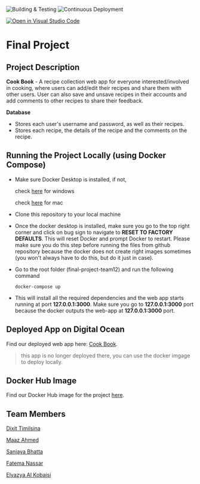 ![Building & Testing](https://github.com/software-students-fall2022/final-project-team12/actions/workflows/build.yaml/badge.svg)
![Continuous Deployment](https://github.com/software-students-fall2022/final-project-team12/actions/workflows/deploy.yaml/badge.svg)

[![Open in Visual Studio Code](https://classroom.github.com/assets/open-in-vscode-c66648af7eb3fe8bc4f294546bfd86ef473780cde1dea487d3c4ff354943c9ae.svg)](https://classroom.github.com/online_ide?assignment_repo_id=9572803&assignment_repo_type=AssignmentRepo)

# Final Project


## Project Description
**Cook Book** - A recipe collection web app for everyone interested/involved in cooking, where users can add/edit their recipes and share them with other users. User can also save and unsave recipes in their accounts and add comments to other recipes to share their feedback.

**Database** 
- Stores each user's username and password, as well as their recipes.
- Stores each recipe, the details of the recipe and the comments on the recipe.

## Running the Project Locally (using Docker Compose)
- Make sure Docker Desktop is installed, if not,

    check [here](https://docs.docker.com/desktop/install/windows-install/) for windows

    check
    [here](https://docs.docker.com/desktop/install/mac-install/) for mac

- Clone this repository to your local machine
- Once the docker desktop is installed, make sure you go to the top right corner and click on bug sign to navigate to **RESET TO FACTORY DEFAULTS**. This will reset Docker and prompt Docker to restart. Please make sure you do this step before running the files from github repository because the docker does not create right images sometimes (you won't always have to do this, but do it just in case).
- Go to the root folder (final-project-team12) and run the following command
    ```
    docker-compose up
    ```
- This will install all the required dependencies and the web app starts running at port **127.0.0.1:3000**. Make sure you go to **127.0.0.1:3000** port because the docker outputs the web-app at **127.0.0.1:3000** port.

## Deployed App on Digital Ocean
Find our deployed web app here: [Cook Book](https://cookbook-zkup6.ondigitalocean.app/).
> this app is no longer deployed there, you can use the docker imgage to deploy locally.

## Docker Hub Image
Find our Docker Hub image for the project [here](https://hub.docker.com/repository/docker/ma5938/cookbook). 

## Team Members

[Dixit Timilsina](https://github.com/dt1930)

[Maaz Ahmed](https://github.com/maazahmedd)

[Sanjaya Bhatta](https://github.com/itSanjaya)

[Fatema Nassar](https://github.com/fnassar)

[Elyazya Al Kobaisi](https://github.com/elyazya)

